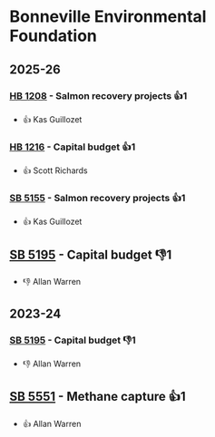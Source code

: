 # Bonneville Environmental Foundation
## 2025-26

### [HB 1208](/bill/2025-26/hb/1208/) - Salmon recovery projects 👍1  
* 👍 Kas Guillozet

### [HB 1216](/bill/2025-26/hb/1216/) - Capital budget 👍1  
* 👍 Scott Richards

### [SB 5155](/bill/2025-26/sb/5155/) - Salmon recovery projects 👍1  
* 👍 Kas Guillozet

## [SB 5195](/bill/2025-26/sb/5195/) - Capital budget  👎1 
* 👎 Allan Warren

## 2023-24

### [SB 5195](/bill/2023-24/sb/5195/) - Capital budget  👎1 
* 👎 Allan Warren

## [SB 5551](/bill/2023-24/sb/5551/) - Methane capture 👍1  
* 👍 Allan Warren
